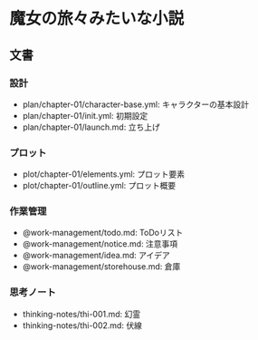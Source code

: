# 魔女の旅々みたいな小説
## 文書
### 設計
- plan/chapter-01/character-base.yml: キャラクターの基本設計
- plan/chapter-01/init.yml:           初期設定
- plan/chapter-01/launch.md:          立ち上げ


### プロット
- plot/chapter-01/elements.yml: プロット要素
- plot/chapter-01/outline.yml:  プロット概要


### 作業管理
- @work-management/todo.md:       ToDoリスト
- @work-management/notice.md:     注意事項
- @work-management/idea.md:       アイデア
- @work-management/storehouse.md: 倉庫


### 思考ノート
- thinking-notes/thi-001.md: 幻霊
- thinking-notes/thi-002.md: 伏線
